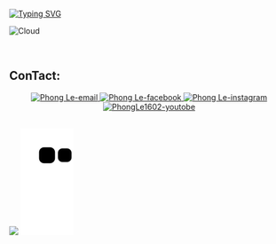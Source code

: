 [![Typing SVG](https://readme-typing-svg.herokuapp.com?font=Architects+Daughter&color=00FFDA&size=30&lines=Hi+!+I'm+Le+Van+Phong;Well+Come+To+Wall+<3;)](https://git.io/typing-svg)
  <!--<img src="https://i.pinimg.com/564x/99/49/14/994914243227cbf3d1374c331a7c62f5.jpg" alt="" style="width: 100%; margin-right: 200%;"> -->
![Cloud](https://github.com/PhongLe1602/AWS/blob/77ccb9189a8554f5d8ae736423b6e6a2dfa764ae/GIFMaker_me.gif) 

<br>
<!-- <h2 align=""> Language: </h2> -->
<!-- https://simpleicons.org/ -->
<!-- <div align="">
<span><img src="https://img.shields.io/badge/C-282C34?logo=c&logoColor=#A8B9CC" alt="c logo" title="C" height="25" /></span>&nbsp;
<span><img src="https://img.shields.io/badge/C++-282C34?logo=c++&logoColor=#00599C" alt="C++ logo" title="C++" height="25" /></span>&nbsp;
<span><img src="https://img.shields.io/badge/Java-282C34?logo=java&logoColor=#007396" alt="Java logo" title="JavaScript" height="25" /></span>&nbsp;
<span><img src="https://img.shields.io/badge/MySQL-282C34?logo=mySQL&logoColor=#4479A1" alt="MySQL logo" title="mySQL" height="25" /></span>&nbsp;
<span><img src="https://img.shields.io/badge/Python-282C34?logo=python&logoColor=#3776AB" alt="Python logo" title="C" height="25" /></span>&nbsp;
<span><img src="https://img.shields.io/badge/HTML5-282C34?logo=html5&logoColor=E34F26" alt="HTML5 logo" title="HTML5" height="25" /></span>&nbsp;
<span><img src="https://img.shields.io/badge/CSS3-282C34?logo=css3&logoColor=1572B6" alt="CSS3 logo" title="CSS3" height="25" /></span>&nbsp;
 <span><img src="https://img.shields.io/badge/Node.js-282C34?logo=node.js&logoColor=00F200" alt="Node.js logo" title="Node.js" height="25"/></span>&nbsp;
<span><img src="https://img.shields.io/badge/Express-282C34?logo=express&logoColor=FFFFFF" alt="Express.js logo" title="Express.js" height="25" /></span>&nbsp;
<span><img src="https://img.shields.io/badge/Bootstrap-282C34?logo=bootstrap&logoColor=7952B3" alt="Bootstrap logo" title="Bootstrap" height="25" /></span>&nbsp;
<span><img src="https://img.shields.io/badge/VS%20Code-282C34?logo=visual-studio-code&logoColor=007ACC" alt="Visual Studio Code logo" title="Visual Studio Code"height="25" /></span>&nbsp;
<span><img src="https://img.shields.io/badge/WordPress-282C34?logo=wordPress&logoColor=21759B" alt="WordPress logo" title="WordPress" height="25" /></span>
    <br>
  </a>
</div>
<a href="#" title="PhongLe1602"><img width="350"src="https://github-readme-stats.vercel.app/api/top-langs/?username=phongle1602&hide=c%23,powershell,Mathematica,Ruby,Objective-C,Objective-C%2b%2b,Cuda&title_color=61dafb&text_color=ffffff&icon_color=61dafb&bg_color=20232a&langs_count=8&layout=compact&border_color=61dafb&hide_border=true" />
  <a href="#" title="PhongLe1602">
    <img align="right" width="350" src="https://github-readme-stats.vercel.app/api?username=phongle1602&show_icons=true&theme=react&border_color=61dafb&hide_border=true" />
  </a> -->

 <h2 align="">ConTact:</h2>
<!-- https://icons8.com -->
<div align="center">
 <a href="mailto:phongle160268@gmail.com" target="top">
 <img src="https://img.icons8.com/bubbles/100/000000/apple-mail.png" alt="Phong Le-email" />
  </a>
  <a href="https://www.facebook.com/Trangcanhancua.phong.dungcopy.hi/" target="blank">
  <img src="https://img.icons8.com/bubbles/100/000000/facebook-new.png" alt="Phong Le-facebook" />
  </a>
  <a href="https://www.instagram.com/lephong1602/" target="blank">
    <img src="https://img.icons8.com/bubbles/100/000000/instagram.png" alt="Phong Le-instagram" />
  </a>
  <a href="https://www.youtube.com/channel/UCOhAcKK0HKyl2GOqKz44sfQ" target="blank">
    <img src="https://img.icons8.com/bubbles/100/000000/youtube-squared.png" alt="PhongLe1602-youtobe" />
  </a>
</div>

<br>

[![](https://visitcount.itsvg.in/api?id=Phong1602&icon=0&color=0)](https://visitcount.itsvg.in)
![Snake animation](https://github.com/rafaballerini/rafaballerini/blob/output/github-contribution-grid-snake.svg) 
